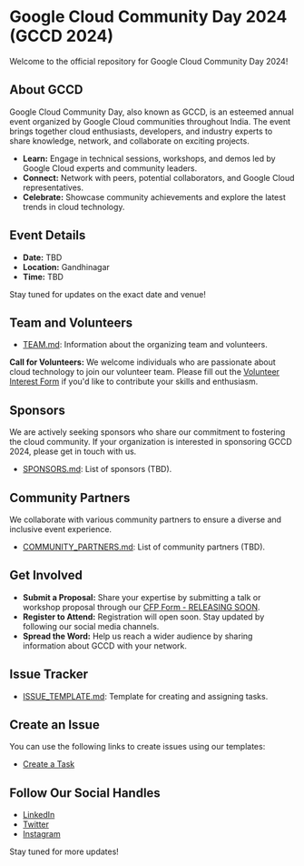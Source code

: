 # Google Cloud Community Day 2024 (GCCD 2024)

Welcome to the official repository for Google Cloud Community Day 2024!

## About GCCD
Google Cloud Community Day, also known as GCCD, is an esteemed annual event organized by Google Cloud communities throughout India. The event brings together cloud enthusiasts, developers, and industry experts to share knowledge, network, and collaborate on exciting projects.

* **Learn:**  Engage in technical sessions, workshops, and demos led by Google Cloud experts and community leaders.
* **Connect:** Network with peers, potential collaborators, and Google Cloud representatives.
* **Celebrate:** Showcase community achievements and explore the latest trends in cloud technology.

## Event Details

- **Date:** TBD
- **Location:** Gandhinagar
- **Time:** TBD

Stay tuned for updates on the exact date and venue!

## Team and Volunteers

- [TEAM.md](TEAM.md): Information about the organizing team and volunteers.

**Call for Volunteers:** We welcome individuals who are passionate about cloud technology to join our volunteer team. Please fill out the [Volunteer Interest Form](https://forms.gle/your-form-link-here) if you'd like to contribute your skills and enthusiasm.

## Sponsors

We are actively seeking sponsors who share our commitment to fostering the cloud community. If your organization is interested in sponsoring GCCD 2024, please get in touch with us.

- [SPONSORS.md](SPONSORS.md): List of sponsors (TBD).

## Community Partners

We collaborate with various community partners to ensure a diverse and inclusive event experience. 

- [COMMUNITY_PARTNERS.md](COMMUNITY_PARTNERS.md): List of community partners (TBD).

## Get Involved

* **Submit a Proposal:** Share your expertise by submitting a talk or workshop proposal through our [CFP Form - RELEASING SOON](#).
* **Register to Attend:** Registration will open soon. Stay updated by following our social media channels.
* **Spread the Word:** Help us reach a wider audience by sharing information about GCCD with your network.

## Issue Tracker

- [ISSUE_TEMPLATE.md](ISSUE_TEMPLATE.md): Template for creating and assigning tasks.

## Create an Issue
You can use the following links to create issues using our templates:
- [Create a Task](https://github.com/oscfcommunity/GCCD2024/issues/new?template=ISSUE_TEMPLATE.md)

## Follow Our Social Handles
- [LinkedIn](https://www.linkedin.com/company/gdgcloudgandhinagar/)
- [Twitter](https://x.com/GDGCloudGN)
- [Instagram](#)

Stay tuned for more updates!
